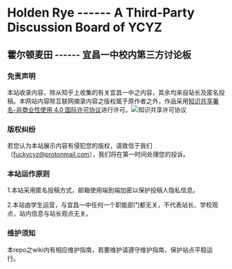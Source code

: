 # Holden Rye ------ A Third-Party Discussion Board of YCYZ

## 霍尔顿麦田 ------ 宜昌一中校内第三方讨论板

### 免责声明

本站收录内容，除从知乎上收集的有关宜昌一中之内容，其余均来自站长及匿名投稿。本网站内容除互联网摘录内容之版权属于原作者之外，作品采用[知识共享署名-非商业性使用 4.0 国际许可协议](http://creativecommons.org/licenses/by-nc/4.0/)进行许可。<img alt="知识共享许可协议" style="border-width:0" src="https://i.creativecommons.org/l/by-nc/4.0/88x31.png" />

### 版权纠纷

若您认为本站展示内容有侵犯您的版权，请致信于我们（[fuckycyz@protonmail.com](mailto:fuckycyz@protonmail.com)），我们将在第一时间处理您的投诉。

### 本站运作原则

1.本站采用匿名投稿方式，邮箱使用端到端加密以保护投稿人隐私信息。

2.本站由学生运营，与宜昌一中任何一个职能部门都无关，不代表站长、学校观点，站内信息与站长观点无关。

### 维护须知

本repo之wiki内有相应维护指南，若要维护请遵守维护指南，保护站点平稳运行。
